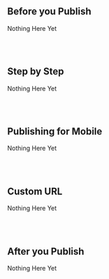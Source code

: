 ## Before you Publish

Nothing Here Yet

<br><br/>

## Step by Step

Nothing Here Yet

<br><br/>

## Publishing for Mobile

Nothing Here Yet

<br><br/>

## Custom URL

Nothing Here Yet

<br><br/>

## After you Publish

Nothing Here Yet

<br><br/>

